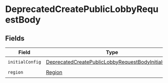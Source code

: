 # DeprecatedCreatePublicLobbyRequestBody


## Fields

| Field                                                                                                                                 | Type                                                                                                                                  | Required                                                                                                                              | Description                                                                                                                           |
| ------------------------------------------------------------------------------------------------------------------------------------- | ------------------------------------------------------------------------------------------------------------------------------------- | ------------------------------------------------------------------------------------------------------------------------------------- | ------------------------------------------------------------------------------------------------------------------------------------- |
| `initialConfig`                                                                                                                       | [DeprecatedCreatePublicLobbyRequestBodyInitialConfig](../../Models/Operations/DeprecatedCreatePublicLobbyRequestBodyInitialConfig.md) | :heavy_check_mark:                                                                                                                    | N/A                                                                                                                                   |
| `region`                                                                                                                              | [Region](../../Models/Shared/Region.md)                                                                                               | :heavy_check_mark:                                                                                                                    | N/A                                                                                                                                   |